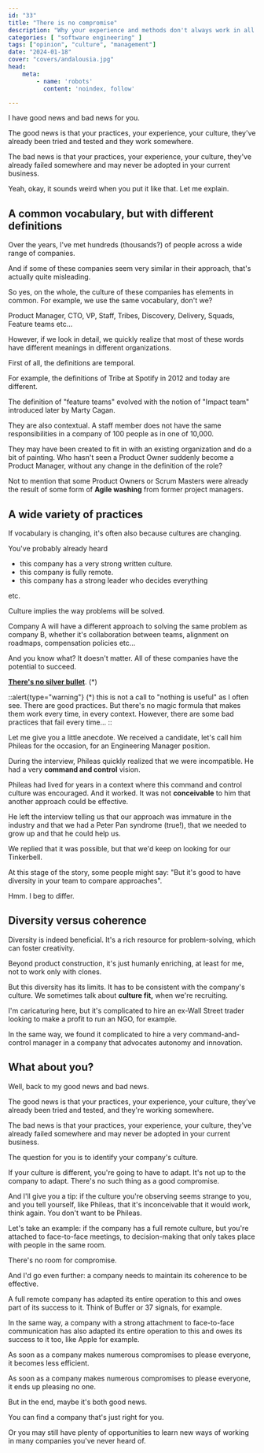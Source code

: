 ```yaml
---
id: "33"
title: "There is no compromise"
description: "Why your experience and methods don't always work in all companies. What is culture fit?"
categories: [ "software engineering" ]
tags: ["opinion", "culture", "management"]
date: "2024-01-18"
cover: "covers/andalousia.jpg"
head:
    meta:
        - name: 'robots'
          content: 'noindex, follow'

---
```

I have good news and bad news for you.

The good news is that your practices, your experience, your culture, they've already been tried and tested and they work somewhere.

The bad news is that your practices, your experience, your culture, they've already failed somewhere and may never be adopted in your current business.

Yeah, okay, it sounds weird when you put it like that. Let me explain.

## A common vocabulary, but with different definitions

Over the years, I've met hundreds (thousands?) of people across a wide range of companies.

And if some of these companies seem very similar in their approach, that's actually quite misleading.

So yes, on the whole, the culture of these companies has elements in common. For example, we use the same vocabulary, don't we?

Product Manager, CTO, VP, Staff, Tribes, Discovery, Delivery, Squads, Feature teams etc...

However, if we look in detail, we quickly realize that most of these words have different meanings in different organizations.

First of all, the definitions are temporal.

For example, the definitions of Tribe at Spotify in 2012 and today are different.

The definition of "feature teams" evolved with the notion of "Impact team" introduced later by Marty Cagan.

They are also contextual. A staff member does not have the same responsibilities in a company of 100 people as in one of 10,000.

They may have been created to fit in with an existing organization and do a bit of painting. Who hasn't seen a Product Owner suddenly become a Product Manager, without any change in the definition of the role?

Not to mention that some Product Owners or Scrum Masters were already the result of some form of **Agile washing** from former project managers.

## A wide variety of practices

If vocabulary is changing, it's often also because cultures are changing.

You've probably already heard

- this company has a very strong written culture.
- this company is fully remote.
- this company has a strong leader who decides everything

etc.

Culture implies the way problems will be solved.

Company A will have a different approach to solving the same problem as company B, whether it's collaboration between teams, alignment on roadmaps, compensation policies etc...

And you know what? It doesn't matter. All of these companies have the potential to succeed.

**[There's no silver bullet](https://en.wikipedia.org/wiki/No_Silver_Bullet)**. (\*)

::alert{type="warning"}
(\*) this is not a call to "nothing is useful" as I often see. There are good practices. But there's no magic formula that makes them work every time, in every context. However, there are some bad practices that fail every time...
::

Let me give you a little anecdote. We received a candidate, let's call him Phileas for the occasion, for an Engineering Manager position.

During the interview, Phileas quickly realized that we were incompatible. He had a very **command and control** vision.

Phileas had lived for years in a context where this command and control culture was encouraged. And it worked. It was not **conceivable** to him that another approach could be effective.

He left the interview telling us that our approach was immature in the industry and that we had a Peter Pan syndrome (true!), that we needed to grow up and that he could help us.

We replied that it was possible, but that we'd keep on looking for our Tinkerbell.

At this stage of the story, some people might say: "But it's good to have diversity in your team to compare approaches".

Hmm. I beg to differ.

## Diversity versus coherence

Diversity is indeed beneficial. It's a rich resource for problem-solving, which can foster creativity.

Beyond product construction, it's just humanly enriching, at least for me, not to work only with clones.

But this diversity has its limits. It has to be consistent with the company's culture. We sometimes talk about **culture fit,** when we're recruiting.

I'm caricaturing here, but it's complicated to hire an ex-Wall Street trader looking to make a profit to run an NGO, for example.

In the same way, we found it complicated to hire a very command-and-control manager in a company that advocates autonomy and innovation.

## What about you?

Well, back to my good news and bad news.

The good news is that your practices, your experience, your culture, they've already been tried and tested, and they're working somewhere.

The bad news is that your practices, your experience, your culture, they've already failed somewhere and may never be adopted in your current business.

The question for you is to identify your company's culture.

If your culture is different, you're going to have to adapt. It's not up to the company to adapt. There's no such thing as a good compromise.

And I'll give you a tip: if the culture you're observing seems strange to you, and you tell yourself, like Phileas, that it's inconceivable that it would work, think again. You don't want to be Phileas.

Let's take an example: if the company has a full remote culture, but you're attached to face-to-face meetings, to decision-making that only takes place with people in the same room.

There's no room for compromise.

And I'd go even further: a company needs to maintain its coherence to be effective.

A full remote company has adapted its entire operation to this and owes part of its success to it. Think of Buffer or 37 signals, for example.

In the same way, a company with a strong attachment to face-to-face communication has also adapted its entire operation to this and owes its success to it too, like Apple for example.

As soon as a company makes numerous compromises to please everyone, it becomes less efficient.

As soon as a company makes numerous compromises to please everyone, it ends up pleasing no one.

But in the end, maybe it's both good news.

You can find a company that's just right for you.

Or you may still have plenty of opportunities to learn new ways of working in many companies you've never heard of.
